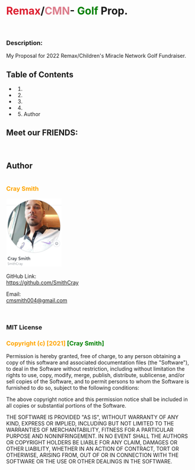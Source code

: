 # <span style="color:#dc1c2e">Remax</span>/<span style="color:#dc7c8b">CMN</span>- <span style="color:green">Golf</span> Prop.

<br>

### **Description:**

My Proposal for 2022 Remax/Children's Miracle Network Golf Fundraiser.

## Table of Contents

- 1.

- 2.

- 3.

- 4.

- 5. Author

## Meet our FRIENDS:

<br>

## Author

#

### <span style="color:orange">**Cray Smith**</span>

<img src="assets\p2cray.png" alt="Cray Smith GitHub" width="150px">

GitHub Link:
<br>
https://github.com/SmithCray

Email:
<br>
cmsmith004@gmail.com

<br>

### MIT License

### <span style="color:orange"> Copyright (c) [2021] </span> <span style="color:green"> [Cray Smith] </span>

Permission is hereby granted, free of charge, to any person obtaining a copy
of this software and associated documentation files (the "Software"), to deal
in the Software without restriction, including without limitation the rights
to use, copy, modify, merge, publish, distribute, sublicense, and/or sell
copies of the Software, and to permit persons to whom the Software is
furnished to do so, subject to the following conditions:

The above copyright notice and this permission notice shall be included in all
copies or substantial portions of the Software.

THE SOFTWARE IS PROVIDED "AS IS", WITHOUT WARRANTY OF ANY KIND, EXPRESS OR
IMPLIED, INCLUDING BUT NOT LIMITED TO THE WARRANTIES OF MERCHANTABILITY,
FITNESS FOR A PARTICULAR PURPOSE AND NONINFRINGEMENT. IN NO EVENT SHALL THE
AUTHORS OR COPYRIGHT HOLDERS BE LIABLE FOR ANY CLAIM, DAMAGES OR OTHER
LIABILITY, WHETHER IN AN ACTION OF CONTRACT, TORT OR OTHERWISE, ARISING FROM,
OUT OF OR IN CONNECTION WITH THE SOFTWARE OR THE USE OR OTHER DEALINGS IN THE
SOFTWARE.
